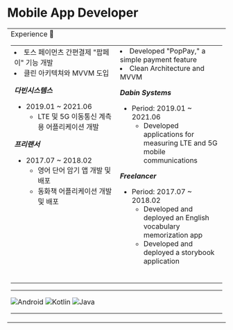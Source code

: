 # Mobile App Developer

<table border = "0">
  <tr>
    <td valign="top" width="50%>

안녕하세요! 👋 

저는 다년 간의 실무 경험을 바탕으로 사용자 중심의 모바일 애플리케이션 개발에 전문성을 가지고 있습니다. 최신 기술 트렌드에 대한 깊은 이해를 바탕으로 MVVM, Clean Architecture 등을 적용하여 효율적이고 성능이 우수한 애플리케이션을 제작해왔습니다. 협업을 중시하며, Agile Process를 통해 실무에서 효율적인 작업 흐름을 유지하고 있습니다. 코드를 구조화하고 패턴화하는 것을 좋아하며, 복잡한 문제를 단순화하여 본질에 집중하는 것을 선호합니다. 사용자 경험을 최우선으로 생각하며, 사용자의 요구를 충족시키는 동시에 기술적 혁신을 추구하고 있습니다.</br>
  </td>
<td valign="top" width="50%>

Hello! 👋

I am a mobile application developer specializing in user-centric mobile applications, with several years of practical experience. With a deep understanding of the latest technology trends, I have developed efficient and high-performance applications using MVVM and Clean Architecture. I value collaboration, maintaining an efficient workflow in practice through Agile Processes. I enjoy structuring and patterning code, simplifying complex issues to focus on the essence. User experience is my top priority, and I strive to meet user needs while pursuing technological innovation.</br>

</br>
  </td>
  </tr>
</table>


## Experience 🚀

<table border = "0">
  <tr>
    <td valign="top" width="50%>
<br>


      
***텐핑거스***

- 2022.05 ~ 현재
    - 데이트팝 어플리케이션 유지보수
    - 구독 서비스 "팝패스" 개발
    - 토스 페이먼츠 간편결제 "팝페이" 기능 개발
    - 클린 아키텍쳐와 MVVM 도입
 

***다빈시스템스***

- 2019.01 ~ 2021.06
    - LTE 및 5G 이동통신 계측용 어플리케이션 개발


***프리랜서***

- 2017.07 ~ 2018.02
    - 영어 단어 암기 앱 개발 및 배포
    - 동화책 어플리케이션 개발 및 배포
 
      
</td>
<td valign="top" width="50%>


***Ten Fingers***

- Period: 2022.05 ~ Present
    - Maintenance of the DatePop application
    - Developed "PopPass," a subscription service
    - Developed "PopPay," a simple payment feature
    - Clean Architecture and MVVM

***Dabin Systems***

- Period: 2019.01 ~ 2021.06
    - Developed applications for measuring LTE and 5G mobile communications

***Freelancer***

- Period: 2017.07 ~ 2018.02
    - Developed and deployed an English vocabulary memorization app
    - Developed and deployed a storybook application
 
</br>
  </td>
  </tr>
</table>

---

![Android](https://img.shields.io/badge/-Android-yellowgreen)
![Kotlin](https://img.shields.io/badge/-Kotlin-blue)
![Java](https://img.shields.io/badge/-Java-green)

---

<!--
**ok0035/ok0035** is a ✨ _special_ ✨ repository because its `README.md` (this file) appears on your GitHub profile.

Here are some ideas to get you started:

- 🔭 I’m currently working on ...
- 🌱 I’m currently learning ...
- 👯 I’m looking to collaborate on ...
- 🤔 I’m looking for help with ...
- 💬 Ask me about ...
- 📫 How to reach me: ...
- 😄 Pronouns: ...
- ⚡ Fun fact: ...
-->
